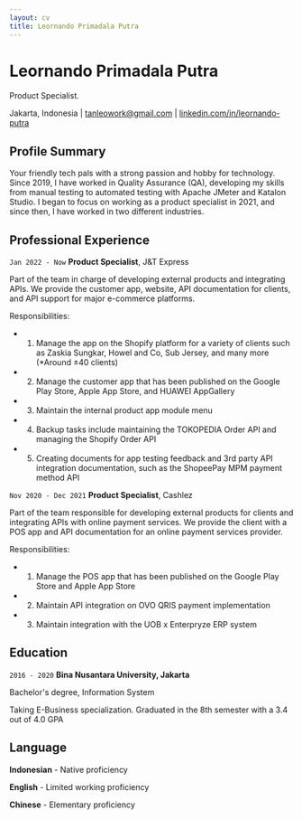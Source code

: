 ```yaml
---
layout: cv
title: Leornando Primadala Putra
---
```

# Leornando Primadala Putra
Product Specialist.

<div id="webaddress">
<text>Jakarta, Indonesia</text>
| <a href="mailto:tanleowork@gmail.com">tanleowork@gmail.com</a>
| <a href="https://www.linkedin.com/in/leornando-putra/">linkedin.com/in/leornando-putra</a>
</div>

## Profile Summary
Your friendly tech pals with a strong passion and hobby for technology. Since 2019, I have worked in Quality Assurance (QA), developing my skills from manual testing to automated testing with Apache JMeter and Katalon Studio. I began to focus on working as a product specialist in 2021, and since then, I have worked in two different industries.

## Professional Experience
`Jan 2022 - Now`
__Product Specialist__, J&T Express

Part of the team in charge of developing external products and integrating APIs. We provide the customer app, website, API documentation for clients, and API support for major e-commerce platforms.

Responsibilities:
- 1) Manage the app on the Shopify platform for a variety of clients such as Zaskia Sungkar, Howel and Co, Sub Jersey, and many more (*Around ±40 clients)
- 2) Manage the customer app that has been published on the Google Play Store, Apple App Store, and HUAWEI AppGallery
- 3) Maintain the internal product app module menu
- 4) Backup tasks include maintaining the TOKOPEDIA Order API and managing the Shopify Order API
- 5) Creating documents for app testing feedback and 3rd party API integration documentation, such as the ShopeePay MPM payment method API

<div style="page-break-after: always;"></div>

`Nov 2020 - Dec 2021`
__Product Specialist__, Cashlez

Part of the team responsible for developing external products for clients and integrating APIs with online payment services. We provide the client with a POS app and API documentation for an online payment services provider.

Responsibilities:
- 1) Manage the POS app that has been published on the Google Play Store and Apple App Store
- 2) Maintain API integration on OVO QRIS payment implementation
- 3) Maintain integration with the UOB x Enterpryze ERP system

## Education
`2016 - 2020`
__Bina Nusantara University, Jakarta__

Bachelor's degree, Information System

Taking E-Business specialization. Graduated in the 8th semester with a 3.4 out of 4.0 GPA

## Language
__Indonesian__ - Native proficiency

__English__ - Limited working proficiency

__Chinese__ - Elementary proficiency


<!-- ### Footer
Last updated: Jan 2024 -->
